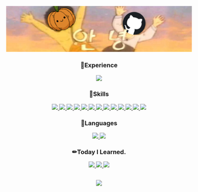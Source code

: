 <div align="center">
  <img src="https://github.com/Sweet-Pumpkin/TIL/blob/main/img/github-thumbnail.png" />
  
  <h3>📌Experience</h3>
  <a href="https://github.com/Sweet-Pumpkin/TIL/blob/main/experience/fastcampus.md">
    <img src="https://img.shields.io/badge/Fastcampus 프론트엔드 개발자 과정-D70F64?style=for-the-badge&logo=Framework7&logoColor=FFFFFF"/>
  </a>
  
  <h3>🧬Skills</h3>
  <a href="https://github.com/Sweet-Pumpkin/TIL/blob/main/item/react.md">
    <img src="https://img.shields.io/badge/React-61DAFB?style=for-the-badge&logo=React&logoColor=000000"/>
  </a>
  <a href="https://github.com/Sweet-Pumpkin/TIL/blob/main/item/redux.md">
    <img src="https://img.shields.io/badge/Redux-764ABC?style=for-the-badge&logo=Redux&logoColor=FFFFFF"/>
  </a>
  <a href="https://github.com/Sweet-Pumpkin/TIL/blob/main/item/javascript.md">
    <img src="https://img.shields.io/badge/JavaScript-F7DF1E?style=for-the-badge&logo=JavaScript&logoColor=000000"/>
  </a>
  <a href="https://github.com/Sweet-Pumpkin/TIL/blob/main/item/typescript.md">
    <img src="https://img.shields.io/badge/TypeScript-3178C6?style=for-the-badge&logo=TypeScript&logoColor=FFFFFF"/>
  </a>
  <a href="https://github.com/Sweet-Pumpkin/TIL/blob/main/item/python.md">
    <img src="https://img.shields.io/badge/Python-3776AB?style=for-the-badge&logo=Python&logoColor=FFFFFF"/>
  </a>
  <a href="https://github.com/Sweet-Pumpkin/TIL/blob/main/item/firebase.md">
    <img src="https://img.shields.io/badge/Firebase-FFCA28?style=for-the-badge&logo=Firebase&logoColor=000000"/>
  </a>
  <a href="https://github.com/Sweet-Pumpkin/TIL/blob/main/item/c.md">
    <img src="https://img.shields.io/badge/C-A8B9CC?style=for-the-badge&logo=C&logoColor=000000"/>
  </a>
  <a href="https://github.com/Sweet-Pumpkin">
    <img src="https://img.shields.io/badge/Node.js-339933?style=for-the-badge&logo=Node.js&logoColor=FFFFFF"/>
  </a>
  <a href="https://github.com/Sweet-Pumpkin">
    <img src="https://img.shields.io/badge/Linux-FCC624?style=for-the-badge&logo=Linux&logoColor=000000"/>
  </a>
  <a href="https://github.com/Sweet-Pumpkin">
    <img src="https://img.shields.io/badge/styled—components-DB7093?style=for-the-badge&logo=styled-components&logoColor=FFFFFF"/>
  </a>
  <a href="https://github.com/Sweet-Pumpkin">
    <img src="https://img.shields.io/badge/Sass-CC6699?style=for-the-badge&logo=Sass&logoColor=FFFFFF"/>
  </a>
  <a href="https://github.com/Sweet-Pumpkin/TIL/blob/main/item/html-css.md">
    <img src="https://img.shields.io/badge/CSS-1572B6?style=for-the-badge&logo=CSS3&logoColor=FFFFFF"/>
  </a>
  <a href="https://github.com/Sweet-Pumpkin/TIL/blob/main/item/html-css.md">
    <img src="https://img.shields.io/badge/HTML-E34F26?style=for-the-badge&logo=HTML5&logoColor=FFFFFF"/>
  </a>

  <h3>💬Languages</h3>
  <a href="https://github.com/Sweet-Pumpkin/TIL/blob/main/img/korea.jpeg">
    <img src="https://img.shields.io/badge/한국어-D20A0A?style=for-the-badge&logo=Kongregate&logoColor=FFFFFF"/>
  </a>
  <a href="https://github.com/Sweet-Pumpkin/TIL/blob/main/img/korea.jpeg">
    <img src="https://img.shields.io/badge/Français-002E5F?style=for-the-badge&logo=Facebook&logoColor=FFFFFF"/>
  </a>
  
  <h3>✏Today I Learned.</h3>
  <a href="https://github.com/Sweet-Pumpkin/TIL/blob/main/main/date.md">
    <img src="https://img.shields.io/badge/날짜별TIL-0288D1?style=for-the-badge&logo=Verizon&logoColor=FFFFFF"/>
  </a>
  <a href="https://github.com/Sweet-Pumpkin/TIL/blob/main/item/coding-test.md">
    <img src="https://img.shields.io/badge/코딩테스트-179C7D?style=for-the-badge&logo=Verizon&logoColor=FFFFFF"/>
  </a>
  <a href="https://github.com/Sweet-Pumpkin/TIL/blob/main/item/error.md">
    <img src="https://img.shields.io/badge/에러/해결-ED1A3A?style=for-the-badge&logo=Verizon&logoColor=FFFFFF"/>
  </a>
  
  <br />
  <br />
  
  <a href="https://hits.seeyoufarm.com"><img src="https://hits.seeyoufarm.com/api/count/incr/badge.svg?url=https%3A%2F%2Fgithub.com%2FSweet-Pumpkin&count_bg=%23512BD4&title_bg=%23512BD4&icon=googlefit.svg&icon_color=%23FFFFFF&title=HITS&edge_flat=false"/></a>
</div>


  


